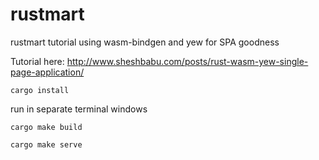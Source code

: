 # rustmart
rustmart tutorial using wasm-bindgen and yew for SPA goodness

Tutorial here:
http://www.sheshbabu.com/posts/rust-wasm-yew-single-page-application/

`cargo install`

run in separate terminal windows

`cargo make build`

`cargo make serve`
